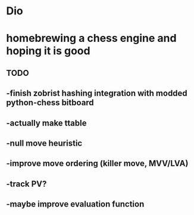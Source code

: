 # Dio
# homebrewing a chess engine and hoping it is good
## TODO
## -finish zobrist hashing integration with modded python-chess bitboard
## -actually make ttable
## -null move heuristic
## -improve move ordering (killer move, MVV/LVA)
## -track PV?
## -maybe improve evaluation function